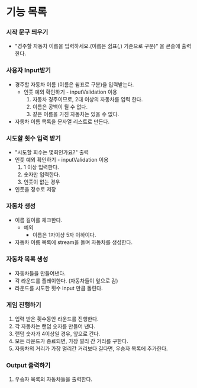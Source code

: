 # 기능 목록

### 시작 문구 띄우기
- "경주할 자동차 이름을 입력하세요.(이름은 쉼표(,) 기준으로 구분)" 을 콘솔에 출력한다.

### 사용자 Input받기

- 경주할 자동차 이름 (이름은 쉼표로 구분)을 입력받는다.
    - 인풋 예외 확인하기 - inputValidation 이용
        1. 자동차 경주이므로, 2대 이상의 자동차를 입력 한다.
        2. 이름은 공백이 될 수 없다.
        3. 같은 이름을 가진 자동차는 있을 수 없다.
- 자동차 이름 목록을 문자열 리스트로 만든다.


### 시도할 횟수 입력 받기
- "시도할 회수는 몇회인가요?" 출력
- 인풋 예외 확인하기 - inputValidation 이용
    1. 1 이상 입력한다.
    2. 숫자만 입력한다.
    3. 인풋이 없는 경우
- 인풋을 정수로 저장


### 자동차 생성
- 이름 길이를 체크한다.
    - 예외
        - 이름은 1자이상 5자 이하이다.
- 자동차 이름 목록에 stream을 돌며 자동차를 생성한다.


### 자동차 목록 생성
- 자동차들을 만들어낸다.
- 각 라운드를 플레이한다. (자동차들이 앞으로 감)
- 라운드를 시도한 횟수 input 만큼 돌린다.


### 게임 진행하기
1. 입력 받은 횟수동안 라운드를 진행한다.
1. 각 자동차는 랜덤 숫자를 만들어 낸다.
2. 랜덤 숫자가 4이상일 경우, 앞으로 간다.
3. 모든 라운드가 종료되면, 가장 멀리 간 거리를 구한다.
4. 자동차의 거리가 가장 멀리간 거리보다 길다면, 우승자 목록에 추가한다.


### Output 출력하기
1. 우승자 목록의 자동차들을 출력한다.